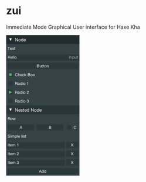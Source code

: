 # zui

Immediate Mode Graphical User interface for Haxe Kha

<img src="zui.png" style="width: 200px;"/>
